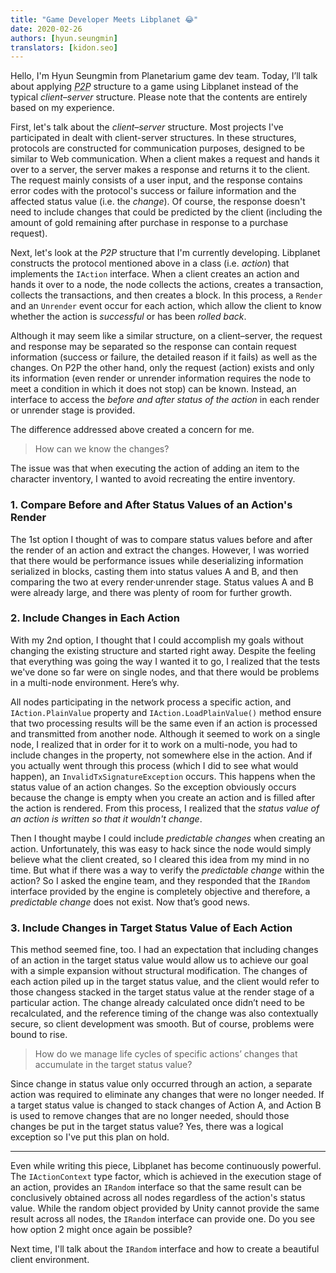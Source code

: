 ```yaml
---
title: "Game Developer Meets Libplanet 😂"
date: 2020-02-26
authors: [hyun.seungmin]
translators: [kidon.seo]
---
```


Hello, I'm Hyun Seungmin from Planetarium game dev team. Today, I’ll talk about applying <dfn><abbr title="peer-to-peer">P2P</abbr></dfn> structure to a game using Libplanet instead of the typical <dfn>client–server</dfn> structure. Please note that the contents are entirely based on my experience.

First, let's talk about the *client–server* structure. Most projects I've participated in dealt with client-server structures. In these structures, protocols are constructed for communication purposes, designed to be similar to Web communication. When a client makes a request and hands it over to a server, the server makes a response and returns it to the client. The request mainly consists of a user input, and the response contains error codes with the protocol's success or failure information and the affected status value (i.e. the <dfn>change</dfn>). Of course, the response doesn't need to include changes that could be predicted by the client (including the amount of gold remaining after purchase in response to a purchase request).

Next, let's look at the *P2P* structure that I'm currently developing. Libplanet constructs the protocol mentioned above in a class (i.e. <dfn>action</dfn>) that implements the `IAction` interface. When a client creates an action and hands it over to a node, the node collects the actions, creates a transaction, collects the transactions, and then creates a block. In this process, a `Render` and an `Unrender` event occur for each action, which allow the client to know whether the action is *successful* or has been *rolled back*.

Although it may seem like a similar structure, on a client–server, the request and response may be separated so the response can contain request information (success or failure, the detailed reason if it fails) as well as the changes. On P2P the other hand, only the request (action) exists and only its information (even render or unrender information requires the node to meet a condition in which it does not stop) can be known. Instead, an interface to access the *before and after status of the action* in each render or unrender stage is provided.

The difference addressed above created a concern for me.

> How can we know the changes?

The issue was that when executing the action of adding an item to the character inventory, I wanted to avoid recreating the entire inventory.
### 1. Compare Before and After Status Values of an Action's Render

The 1st option I thought of was to compare status values before and after the render of an action and extract the changes. However, I was worried that there would be performance issues while deserializing information serialized in blocks, casting them into status values A and B, and then comparing the two at every render·unrender stage. Status values A and B were already large, and there was plenty of room for further growth.

### 2. Include Changes in Each Action

With my 2nd option, I thought that I could accomplish my goals without changing the existing structure and started right away. Despite the feeling that everything was going the way I wanted it to go, I realized that the tests we've done so far were on single nodes, and that there would be problems in a multi-node environment. Here’s why.

All nodes participating in the network process a specific action, and `IAction.PlainValue` property and `IAction.LoadPlainValue()` method ensure that two processing results will be the same even if an action is processed and transmitted from another node. Although it seemed to work on a single node, I realized that in order for it to work on a multi-node, you had to include changes in the property, not somewhere else in the action. And if you actually went through this process (which I did to see what would happen), an `InvalidTxSignatureException`  occurs. This happens when the status value of an action changes. So the exception obviously occurs because the change is empty when you create an action and is filled after the action is rendered. From this process, I realized that the *status value of an action is written so that it wouldn't change*.

Then I thought maybe I could include *predictable changes* when creating an action. Unfortunately, this was easy to hack since the node would simply believe what the client created, so I cleared this idea from my mind in no time. But what if there was a way to verify the *predictable change* within the action? So I asked the engine team, and they responded that the `IRandom` interface provided by the engine is completely objective and therefore, a *predictable change* does not exist. Now that’s good news.


### 3. Include Changes in Target Status Value of Each Action

This method seemed fine, too. I had an expectation that including changes of an action in the target status value would allow us to achieve our goal with a simple expansion without structural modification. The changes of each action piled up in the target status value, and the client would refer to those changess stacked in the target status value at the render stage of a particular action. The change already calculated once didn’t need to be recalculated, and the reference timing of the change was also contextually secure, so client development was smooth. But of course, problems were bound to rise.

> How do we manage life cycles of specific actions’ changes that accumulate in the target status value?

Since change in status value only occurred through an action, a separate action was required to eliminate any changes that were no longer needed. If a target status value is changed to stack changes of Action A, and Action B is used to remove changes that are no longer needed, should those changes be put in the target status value? Yes, there was a logical exception so I've put this plan on hold.

----

Even while writing this piece, Libplanet has become continuously powerful. The `IActionContext` type factor, which is achieved in the execution stage of an action, provides an `IRandom` interface so that the same result can be conclusively obtained across all nodes regardless of the action's status value. While the random object provided by Unity cannot provide the same result across all nodes, the `IRandom` interface can provide one. Do you see how option 2 might once again be possible?

Next time, I'll talk about the `IRandom` interface and how to create a beautiful client environment.
